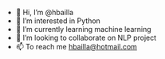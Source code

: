 - 👋 Hi, I’m @hbailla
- 👀 I’m interested in Python
- 🌱 I’m currently learning machine learning
- 💞️ I’m looking to collaborate on NLP project
- 📫 To reach me hbailla@hotmail.com

<!---
hbailla/hbailla is a ✨ special ✨ repository because its `README.md` (this file) appears on your GitHub profile.
You can click the Preview link to take a look at your changes.
--->

